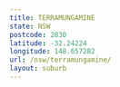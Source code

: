 ```yaml
---
title: TERRAMUNGAMINE
state: NSW
postcode: 2830
latitude: -32.24224
longitude: 148.657282
url: /nsw/terramungamine/
layout: suburb
---
```

